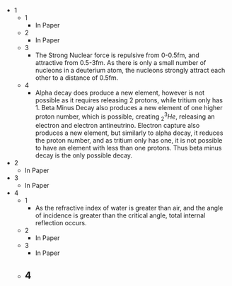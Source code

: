 - 1
	- 1
		- In Paper
	- 2
		- In Paper
	- 3
		- The Strong Nuclear force is repulsive from 0-0.5fm, and attractive from 0.5-3fm. As there is only a small number of nucleons in a deuterium atom, the nucleons strongly attract each other to a distance of 0.5fm.
	- 4
		- Alpha decay does produce a new element, however is not possible as it requires releasing 2 protons, while tritium only has 1. Beta Minus Decay also produces a new element of one higher proton number, which is possible, creating $_2^3He$, releasing an electron and electron antineutrino. Electron capture also produces a new element, but similarly to alpha decay, it reduces the proton number, and as tritium only has one, it is not possible to have an element with less than one protons. Thus beta minus decay is the only possible decay.
- 2
	- In Paper
- 3
	- In Paper
- 4
	- 1
		- As the refractive index of water is greater than air, and the angle of incidence is greater than the critical angle, total internal reflection occurs.
	- 2
		- In Paper
	- 3
		- In Paper
	- 4
		- 
